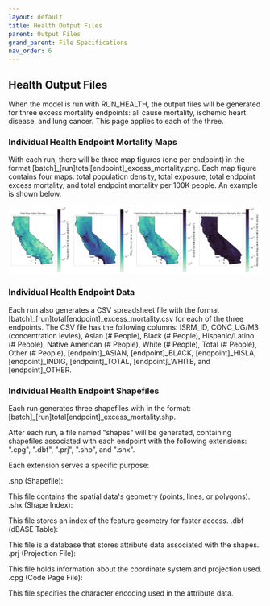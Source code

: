 ```yaml
---
layout: default
title: Health Output Files
parent: Output Files
grand_parent: File Specifications
nav_order: 6
---
```


## Health Output Files 
When the model is run with RUN_HEALTH, the output files will be generated for three excess mortality endpoints: all cause mortality, ischemic heart disease, and lung cancer. This page applies to each of the three. 

### Individual Health Endpoint Mortality Maps
With each run, there will be three map figures (one per endpoint) in the format [batch]_[run]total[endpoint]_excess_mortality.png. Each map figure contains four maps: total population density, total exposure, total endpoint excess mortality, and total endpoint mortality per 100K people. An example is shown below.

![Individual Health Endpoint Mortality png](https://github.com/echo-air-model/echo-air-model.github.io/blob/main/assets/getting_started/mac_os/demo_test_03_total_ischemic%20heart%20disease_excess_mortality.png)

### Individual Health Endpoint Data
Each run also generates a CSV spreadsheet file with the format [batch]_[run]total[endpoint]_excess_mortality.csv for each of the three endpoints. The CSV file has the following columns: ISRM_ID, CONC_UG/M3 (concentration levles), Asian (# People), Black (# People),	Hispanic/Latino (# People), Native American (# People), White (# People), Total (# People), Other (# People), [endpoint]_ASIAN, [endpoint]_BLACK,	[endpoint]_HISLA,	[endpoint]_INDIG,	[endpoint]_TOTAL,	[endpoint]_WHITE,	and [endpoint]_OTHER. 

### Individual Health Endpoint Shapefiles
Each run generates three shapefiles with in the format: [batch]_[run]total[endpoint]_excess_mortality.shp.

After each run, a file named "shapes" will be generated, containing shapefiles associated with each endpoint with the following extensions: ".cpg", ".dbf", ".prj", ".shp", and ".shx".

Each extension serves a specific purpose:

.shp (Shapefile):

This file contains the spatial data's geometry (points, lines, or polygons).
.shx (Shape Index):

This file stores an index of the feature geometry for faster access.
.dbf (dBASE Table):

This file is a database that stores attribute data associated with the shapes.
.prj (Projection File):

This file holds information about the coordinate system and projection used.
.cpg (Code Page File):

This file specifies the character encoding used in the attribute data.
